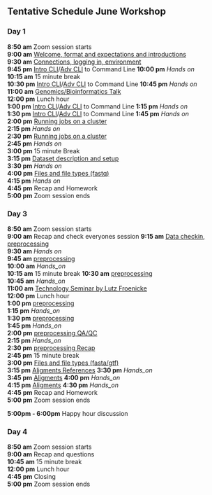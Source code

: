 ## Tentative Schedule June Workshop

### Day 1

**8:50 am**  Zoom session starts    
**9:00 am**  [Welcome, format and expectations and introductions](welcome)    
**9:30 am**  [Connections, logging in, environment](../prerequisites/cli/logging-in)  
**9:45 pm**  [Intro CLI](../prerequisites/cli/command-line-intro)/[Adv CLI](../prerequisites/cli/advanced-command-line) to Command Line
**10:00 pm**   _Hands on_  
**10:15 am**  15 minute break  
**10:30 pm**  [Intro CLI](../prerequisites/cli/command-line-intro)/[Adv CLI](../prerequisites/cli/advanced-command-line) to Command Line
**10:45 pm**   _Hands on_  
**11:00 am**  [Genomics/Bioinformatics Talk](https://raw.githubusercontent.com/ucdavis-bioinformatics-training/ucdavis-bioinformatics-training.presentations/master/genomics/Genomics_a_perspective_May_2020.pdf)  
**12:00 pm** Lunch hour      
**1:00 pm**  [Intro CLI](../prerequisites/cli/command-line-intro)/[Adv CLI](../prerequisites/cli/advanced-command-line) to Command Line
**1:15 pm**   _Hands on_  
**1:30 pm**  [Intro CLI](../prerequisites/cli/command-line-intro)/[Adv CLI](../prerequisites/cli/advanced-command-line) to Command Line
**1:45 pm**   _Hands on_  
**2:00 pm**    [Running jobs on a cluster](../prerequisites/cli/cluster)    
**2:15 pm**     _Hands on_  
**2:30 pm**    [Running jobs on a cluster](../prerequisites/cli/cluster)    
**2:45 pm**     _Hands on_   
**3:00 pm**     15 minute Break    
**3:15 pm**   [Dataset description and setup](../data_reduction/project_setup)   
**3:30 pm**     _Hands on_    
**4:00 pm**   [Files and file types (fastq)](../data_reduction/filetypes)    
**4:15 pm**   _Hands on_          
**4:45 pm**  Recap and Homework       
**5:00 pm**  Zoom session ends        

### Day 3

**8:50 am**  Zoom session starts  
**9:00 am** Recap and check everyones session
**9:15 am** [Data checkin, preprocessing](../data_reduction/preproc_htstream)     
**9:30 am**   _Hands on_          
**9:45 am**     [preprocessing](../data_reduction/preproc_htstream)    
**10:00 am**    _Hands_on_    
**10:15 am**   15 minute break
**10:30 am**    [preprocessing](../data_reduction/preproc_htstream)      
**10:45 am**    _Hands_on_     
**11:00 am**     [Technology Seminar by Lutz Froenicke]()  
**12:00 pm** Lunch hour      
**1:00 pm**    [preprocessing](../data_reduction/preproc_htstream)      
**1:15 pm**    _Hands_on_     
**1:30 pm**    [preprocessing](../data_reduction/preproc_htstream)      
**1:45 pm**    _Hands_on_     
**2:00 pm**    [preprocessing QA/QC](../data_reduction/preproc_htstream)      
**2:15 pm**    _Hands_on_     
**2:30 pm**     [preprocessing Recap](../data_reduction/preproc_htstream)      
**2:45 pm**  15 minute break   
**3:00 pm**   [Files and file types (fasta/gtf)](../data_reduction/filetypes)     
**3:15 pm**  [Aligments References]()
**3:30 pm**    _Hands_on_     
**3:45 pm**  [Aligments]()
**4:00 pm**    _Hands_on_     
**4:15 pm**  [Aligments]()
**4:30 pm**    _Hands_on_     
**4:45 pm**  Recap and Homework    
**5:00 pm**  Zoom session ends   

**5:00pm - 6:00pm** Happy hour discussion  

### Day 4

**8:50 am**  Zoom session starts  
**9:00 am** Recap and questions  
**10:45 am**   15 minute break  
**12:00 pm** Lunch hour    
**4:45 pm** Closing  
**5:00  pm**  Zoom session ends  
